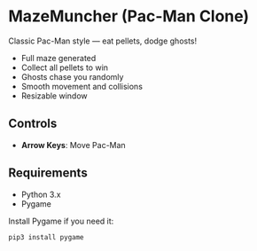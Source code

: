# MazeMuncher (Pac-Man Clone)

Classic Pac-Man style — eat pellets, dodge ghosts!

- Full maze generated
- Collect all pellets to win
- Ghosts chase you randomly
- Smooth movement and collisions
- Resizable window

## Controls
- **Arrow Keys**: Move Pac-Man

## Requirements
- Python 3.x
- Pygame

Install Pygame if you need it:
```bash
pip3 install pygame

